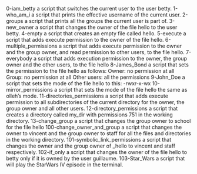 0-iam_betty a script that switches the current user to the user betty.
1-who_am_i a script that prints the effective username of the current user.
2-groups a script that prints all the groups the current user is part of.
3-new_owner a script that changes the owner of the file hello to the user betty.
4-empty a script that creates an empty file called hello.
5-execute a script that adds execute permission to the owner of the file hello.
6-multiple_permissions a script that adds execute permission to the owner and the group owner, and read permission to other users, to the file hello.
7-everybody a script that adds execution permission to the owner, the group owner and the other users, to the file hello
8-James_Bond a script that sets the permission to the file hello as follows: Owner: no permission at all Group: no permission at all Other users: all the permissions
9-John_Doe a script that sets the mode of the file hello to this: -rwxr-x-wx
10-mirror_permissions a script that sets the mode of the file hello the same as olleh’s mode.
11-directories_permissions a script that adds execute permission to all subdirectories of the current directory for the owner, the group owner and all other users.
12-directory_permissions a script that creates a directory called my_dir with permissions 751 in the working directory.
13-change_group a script that changes the group owner to school for the file hello
100-change_owner_and_group a script that changes the owner to vincent and the group owner to staff for all the files and directories in the working directory.
101-symbolic_link_permissions a script that changes the owner and the group owner of _hello to vincent and staff respectively.
102-if_only a script that changes the owner of the file hello to betty only if it is owned by the user guillaume.
103-Star_Wars a script that will play the StarWars IV episode in the terminal.
